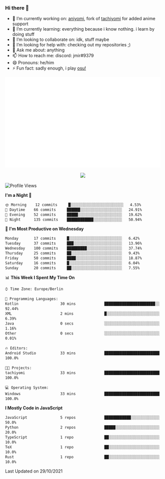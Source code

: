 ### Hi there 👋



<!--
**jmir1/jmir1** is a ✨ _special_ ✨ repository because its `README.md` (this file) appears on your GitHub profile.

Here are some ideas to get you started:
-->
- 🔭 I’m currently working on: [aniyomi](https://github.com/jmir1/aniyomi), fork of [tachiyomi](https://github.com/tachiyomiorg/tachiyomi) for added anime support
- 🌱 I’m currently learning: everything because i know nothing. i learn by doing stuff
- 👯 I’m looking to collaborate on: idk, stuff maybe
- 🤔 I’m looking for help with: checking out my repositories ;)
- 💬 Ask me about: anything
- 📫 How to reach me: discord: jmir#9379
- 😄 Pronouns: he/him
- ⚡ Fun fact: sadly enough, i play [osu!](https://osu.ppy.sh/users/18018426)  
<div>
	<p align="center">
		<a href="https://github.com/jmir1?tab=repositories" target="_blank" rel="noopener"><img src="https://github.com/jmir1/github-stats/blob/master/generated/overview.svg"></a>
	</p>
	<p align="center">
		<a href="https://github.com/search?o=desc&q=author%3Ajmir1&s=committer-date&type=Commits" target="_blank" rel="noopener"><img src="https://github-readme-streak-stats.herokuapp.com/?user=jmir1"></a>
	</p>
</div>

<!--START_SECTION:waka-->
![Profile Views](http://img.shields.io/badge/Profile%20Views-17-blue)

**I'm a Night 🦉** 

```text
🌞 Morning    12 commits     █░░░░░░░░░░░░░░░░░░░░░░░░   4.53% 
🌆 Daytime    66 commits     ██████░░░░░░░░░░░░░░░░░░░   24.91% 
🌃 Evening    52 commits     █████░░░░░░░░░░░░░░░░░░░░   19.62% 
🌙 Night      135 commits    ████████████░░░░░░░░░░░░░   50.94%

```
📅 **I'm Most Productive on Wednesday** 

```text
Monday       17 commits     █░░░░░░░░░░░░░░░░░░░░░░░░   6.42% 
Tuesday      37 commits     ███░░░░░░░░░░░░░░░░░░░░░░   13.96% 
Wednesday    100 commits    █████████░░░░░░░░░░░░░░░░   37.74% 
Thursday     25 commits     ██░░░░░░░░░░░░░░░░░░░░░░░   9.43% 
Friday       50 commits     ████░░░░░░░░░░░░░░░░░░░░░   18.87% 
Saturday     16 commits     █░░░░░░░░░░░░░░░░░░░░░░░░   6.04% 
Sunday       20 commits     ██░░░░░░░░░░░░░░░░░░░░░░░   7.55%

```


📊 **This Week I Spent My Time On** 

```text
⌚︎ Time Zone: Europe/Berlin

💬 Programming Languages: 
Kotlin                   30 mins             ███████████████████████░░   92.44% 
XML                      2 mins              █░░░░░░░░░░░░░░░░░░░░░░░░   6.39% 
Java                     0 secs              ░░░░░░░░░░░░░░░░░░░░░░░░░   1.16% 
Other                    0 secs              ░░░░░░░░░░░░░░░░░░░░░░░░░   0.01%

🔥 Editors: 
Android Studio           33 mins             █████████████████████████   100.0%

🐱‍💻 Projects: 
tachiyomi                33 mins             █████████████████████████   100.0%

💻 Operating System: 
Windows                  33 mins             █████████████████████████   100.0%

```

**I Mostly Code in JavaScript** 

```text
JavaScript               5 repos             ████████████░░░░░░░░░░░░░   50.0% 
Python                   2 repos             █████░░░░░░░░░░░░░░░░░░░░   20.0% 
TypeScript               1 repo              ██░░░░░░░░░░░░░░░░░░░░░░░   10.0% 
TeX                      1 repo              ██░░░░░░░░░░░░░░░░░░░░░░░   10.0% 
Rust                     1 repo              ██░░░░░░░░░░░░░░░░░░░░░░░   10.0%

```



 Last Updated on 29/10/2021
<!--END_SECTION:waka-->
